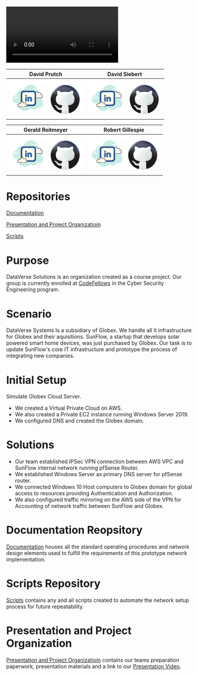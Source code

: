 ![mygreatheader](https://github.com/DataVerse-Systems/.github/blob/main/profile/systems.mp4)

| David Prutch | David Siebert |
|:---------------:|:----------:|
|   [![linkedin](https://github.com/201d8-team1/.github/blob/main/profile/icons8-linkedin-100.png)](https://www.linkedin.com/in/david-prutch-1027/) [![github](https://github.com/201d8-team1/.github/blob/main/profile/icons8-github-94.png)](https://github.com/PrutchD) | [![linkedin](https://github.com/201d8-team1/.github/blob/main/profile/icons8-linkedin-100.png)](https://www.linkedin.com/in/davidpsiebert/) [![github](https://github.com/201d8-team1/.github/blob/main/profile/icons8-github-94.png)](https://github.com/Siebert-David) |

| Gerald Reitmeyer | Robert Gillespie |
|:------------------:|:------------:|
|   [![linkedin](https://github.com/201d8-team1/.github/blob/main/profile/icons8-linkedin-100.png)](https://www.linkedin.com/in/gerald-reitmeyer/) [![github](https://github.com/201d8-team1/.github/blob/main/profile/icons8-github-94.png)](https://github.com/gerreit) | [![linkedin](https://github.com/201d8-team1/.github/blob/main/profile/icons8-linkedin-100.png)](https://www.linkedin.com/in/robert-gillespie-420918272/)[![github](https://github.com/201d8-team1/.github/blob/main/profile/icons8-github-94.png)](https://github.com/Puyallup253) |

# Repositories
[Documentation](https://github.com/DataVerse-Systems/Documentation)

[Presentation and Project Organizatioin](https://github.com/DataVerse-Systems/Presentation-and-Project-Organization-)

[Scripts](https://github.com/DataVerse-Systems/Scripts)

# Purpose

DataVerse Solutions is an organization created as a course project. Our group is currently enrolled at [CodeFellows](https://www.codefellows.org/) in the Cyber Security Engineering program.

# Scenario 
DataVerse Systems Is a subsidiary of Globex. We handle all It infrastructure for Globex and their aquisitions. SunFlow, a startup that develops solar powered smart home devices, was just purchased by Globex. Our task is to update SunFlow's core IT infrastructure and prototype the process of integrating new companies.

# Initial Setup 
Simulate Globex Cloud Server.
- We created a Virtual Private Cloud on AWS.
- We also created a Private EC2 instance running Windows Server 2019.
- We configured DNS and created the Globex domain.

# Solutions
- Our team established IPSec VPN connection between AWS VPC and SunFlow internal network running pfSense Router.
- We established Windows Server as primary DNS server for pfSense router.
- We connected Windows 10 Host computers to Globex domain for global access to resources providing Authentication and Authorization.
- We also configured traffic mirroring on the AWS side of the VPN for Accounting of network traffic between SunFlow and Globex.

# Documentation Reopsitory
[Documentation](https://github.com/DataVerse-Systems/Documentation) houses all the standard operating procedures and network design elements used to fulfill the requirements of this prototype network implementation.

# Scripts Repository
[Scripts](https://github.com/DataVerse-Systems/Scripts) contains any and all scripts created to automate the network setup process for future repeatability.

# Presentation and Project Organization
[Presentation and Project Organizatioin](https://github.com/DataVerse-Systems/Presentation-and-Project-Organization-) contains our teams preparation paperwork, presentation materials and a link to our [Presentation Video]().
